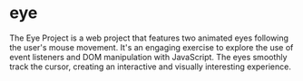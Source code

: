 # eye
The Eye Project is a web project that features two animated eyes following the user's mouse movement. It's an engaging exercise to explore the use of event listeners and DOM manipulation with JavaScript. The eyes smoothly track the cursor, creating an interactive and visually interesting experience.
